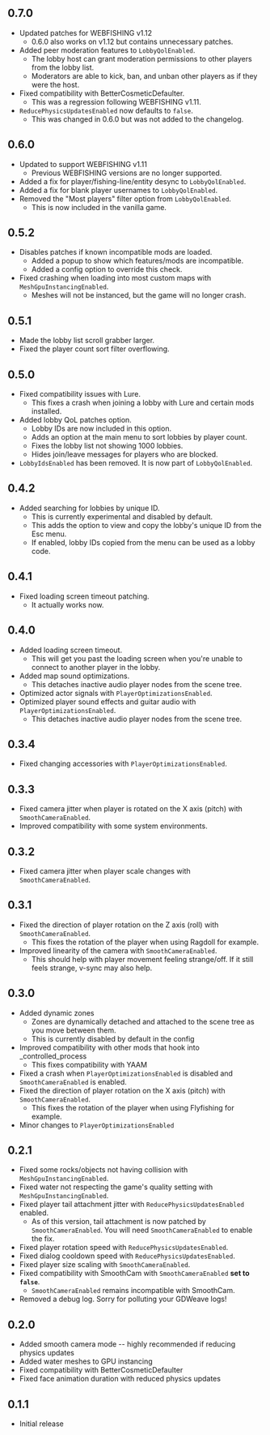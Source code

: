 ## 0.7.0

* Updated patches for WEBFISHING v1.12
    * 0.6.0 also works on v1.12 but contains unnecessary patches.
* Added peer moderation features to `LobbyQolEnabled`.
    * The lobby host can grant moderation permissions to other players from the lobby list.
    * Moderators are able to kick, ban, and unban other players as if they were the host.
* Fixed compatibility with BetterCosmeticDefaulter.
    * This was a regression following WEBFISHING v1.11.
* `ReducePhysicsUpdatesEnabled` now defaults to `false`.
    * This was changed in 0.6.0 but was not added to the changelog.

## 0.6.0

* Updated to support WEBFISHING v1.11
    * Previous WEBFISHING versions are no longer supported.
* Added a fix for player/fishing-line/entity desync to `LobbyQolEnabled`.
* Added a fix for blank player usernames to `LobbyQolEnabled`.
* Removed the "Most players" filter option from `LobbyQolEnabled`.
    * This is now included in the vanilla game.

## 0.5.2

* Disables patches if known incompatible mods are loaded.
    * Added a popup to show which features/mods are incompatible.
    * Added a config option to override this check.
* Fixed crashing when loading into most custom maps with `MeshGpuInstancingEnabled`.
    * Meshes will not be instanced, but the game will no longer crash.

## 0.5.1

* Made the lobby list scroll grabber larger.
* Fixed the player count sort filter overflowing.

## 0.5.0

* Fixed compatibility issues with Lure.
    * This fixes a crash when joining a lobby with Lure and certain mods installed.
* Added lobby QoL patches option.
    * Lobby IDs are now included in this option.
    * Adds an option at the main menu to sort lobbies by player count.
    * Fixes the lobby list not showing 1000 lobbies.
    * Hides join/leave messages for players who are blocked.
* `LobbyIdsEnabled` has been removed. It is now part of `LobbyQolEnabled`.

## 0.4.2

* Added searching for lobbies by unique ID.
    * This is currently experimental and disabled by default.
    * This adds the option to view and copy the lobby's unique ID from the Esc menu.
    * If enabled, lobby IDs copied from the menu can be used as a lobby code.

## 0.4.1

* Fixed loading screen timeout patching.
    * It actually works now.

## 0.4.0

* Added loading screen timeout.
    * This will get you past the loading screen when you're unable to connect to another player in the lobby.
* Added map sound optimizations.
    * This detaches inactive audio player nodes from the scene tree.
* Optimized actor signals with `PlayerOptimizationsEnabled`.
* Optimized player sound effects and guitar audio with `PlayerOptimizationsEnabled`.
    * This detaches inactive audio player nodes from the scene tree.

## 0.3.4

* Fixed changing accessories with `PlayerOptimizationsEnabled`.

## 0.3.3

* Fixed camera jitter when player is rotated on the X axis (pitch) with `SmoothCameraEnabled`.
* Improved compatibility with some system environments.

## 0.3.2

* Fixed camera jitter when player scale changes with `SmoothCameraEnabled`.

## 0.3.1

* Fixed the direction of player rotation on the Z axis (roll) with `SmoothCameraEnabled`.
    * This fixes the rotation of the player when using Ragdoll for example.
* Improved linearity of the camera with `SmoothCameraEnabled`.
    * This should help with player movement feeling strange/off. If it still feels strange, v-sync may also help.

## 0.3.0

* Added dynamic zones
    * Zones are dynamically detached and attached to the scene tree as you move between them.
    * This is currently disabled by default in the config
* Improved compatibility with other mods that hook into _controlled_process
    * This fixes compatibility with YAAM
* Fixed a crash when `PlayerOptimizationsEnabled` is disabled and `SmoothCameraEnabled` is enabled.
* Fixed the direction of player rotation on the X axis (pitch) with `SmoothCameraEnabled`.
    * This fixes the rotation of the player when using Flyfishing for example.
* Minor changes to `PlayerOptimizationsEnabled`

## 0.2.1

* Fixed some rocks/objects not having collision with `MeshGpuInstancingEnabled`.
* Fixed water not respecting the game's quality setting with `MeshGpuInstancingEnabled`.
* Fixed player tail attachment jitter with `ReducePhysicsUpdatesEnabled` enabled.
    * As of this version, tail attachment is now patched by `SmoothCameraEnabled`. You will need `SmoothCameraEnabled`
      to enable the fix.
* Fixed player rotation speed with `ReducePhysicsUpdatesEnabled`.
* Fixed dialog cooldown speed with `ReducePhysicsUpdatesEnabled`.
* Fixed player size scaling with `SmoothCameraEnabled`.
* Fixed compatibility with SmoothCam with `SmoothCameraEnabled` __set to `false`__.
    * `SmoothCameraEnabled` remains incompatible with SmoothCam.
* Removed a debug log. Sorry for polluting your GDWeave logs!

## 0.2.0

* Added smooth camera mode -- highly recommended if reducing physics updates
* Added water meshes to GPU instancing
* Fixed compatibility with BetterCosmeticDefaulter
* Fixed face animation duration with reduced physics updates

## 0.1.1

* Initial release
